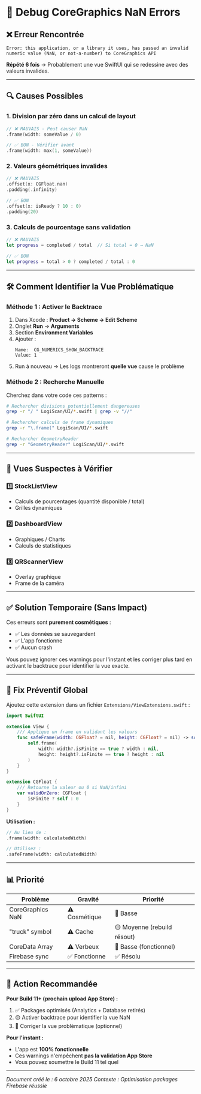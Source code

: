 # 🐛 Debug CoreGraphics NaN Errors

## ❌ Erreur Rencontrée

```
Error: this application, or a library it uses, has passed an invalid 
numeric value (NaN, or not-a-number) to CoreGraphics API
```

**Répété 6 fois** → Probablement une vue SwiftUI qui se redessine avec des valeurs invalides.

---

## 🔍 Causes Possibles

### 1. Division par zéro dans un calcul de layout
```swift
// ❌ MAUVAIS - Peut causer NaN
.frame(width: someValue / 0)

// ✅ BON - Vérifier avant
.frame(width: max(1, someValue))
```

### 2. Valeurs géométriques invalides
```swift
// ❌ MAUVAIS
.offset(x: CGFloat.nan)
.padding(.infinity)

// ✅ BON
.offset(x: isReady ? 10 : 0)
.padding(20)
```

### 3. Calculs de pourcentage sans validation
```swift
// ❌ MAUVAIS
let progress = completed / total  // Si total = 0 → NaN

// ✅ BON
let progress = total > 0 ? completed / total : 0
```

---

## 🛠️ Comment Identifier la Vue Problématique

### Méthode 1 : Activer le Backtrace

1. Dans Xcode : **Product → Scheme → Edit Scheme**
2. Onglet **Run** → **Arguments**
3. Section **Environment Variables**
4. Ajouter :
   ```
   Name:  CG_NUMERICS_SHOW_BACKTRACE
   Value: 1
   ```
5. Run à nouveau → Les logs montreront **quelle vue** cause le problème

### Méthode 2 : Recherche Manuelle

Cherchez dans votre code ces patterns :

```bash
# Rechercher divisions potentiellement dangereuses
grep -r "/ " LogiScan/UI/*.swift | grep -v "//"

# Rechercher calculs de frame dynamiques
grep -r "\.frame(" LogiScan/UI/*.swift

# Rechercher GeometryReader
grep -r "GeometryReader" LogiScan/UI/*.swift
```

---

## 🎯 Vues Suspectes à Vérifier

### 1️⃣ StockListView
- Calculs de pourcentages (quantité disponible / total)
- Grilles dynamiques

### 2️⃣ DashboardView
- Graphiques / Charts
- Calculs de statistiques

### 3️⃣ QRScannerView
- Overlay graphique
- Frame de la caméra

---

## ✅ Solution Temporaire (Sans Impact)

Ces erreurs sont **purement cosmétiques** :
- ✅ Les données se sauvegardent
- ✅ L'app fonctionne
- ✅ Aucun crash

Vous pouvez ignorer ces warnings pour l'instant et les corriger plus tard en activant le backtrace pour identifier la vue exacte.

---

## 🔧 Fix Préventif Global

Ajoutez cette extension dans un fichier `Extensions/ViewExtensions.swift` :

```swift
import SwiftUI

extension View {
    /// Applique un frame en validant les valeurs
    func safeFrame(width: CGFloat? = nil, height: CGFloat? = nil) -> some View {
        self.frame(
            width: width?.isFinite == true ? width : nil,
            height: height?.isFinite == true ? height : nil
        )
    }
}

extension CGFloat {
    /// Retourne la valeur ou 0 si NaN/infini
    var validOrZero: CGFloat {
        isFinite ? self : 0
    }
}
```

**Utilisation :**
```swift
// Au lieu de :
.frame(width: calculatedWidth)

// Utilisez :
.safeFrame(width: calculatedWidth)
```

---

## 📊 Priorité

| Problème | Gravité | Priorité |
|----------|---------|----------|
| CoreGraphics NaN | ⚠️ Cosmétique | 🔵 Basse |
| "truck" symbol | ⚠️ Cache | 🟡 Moyenne (rebuild résout) |
| CoreData Array | ⚠️ Verbeux | 🔵 Basse (fonctionnel) |
| Firebase sync | ✅ Fonctionne | ✅ Résolu |

---

## 🎯 Action Recommandée

**Pour Build 11+ (prochain upload App Store) :**
1. ✅ Packages optimisés (Analytics + Database retirés)
2. 🟡 Activer backtrace pour identifier la vue NaN
3. 🔵 Corriger la vue problématique (optionnel)

**Pour l'instant :**
- L'app est **100% fonctionnelle**
- Ces warnings n'empêchent **pas la validation App Store**
- Vous pouvez soumettre le Build 11 tel quel

---

*Document créé le : 6 octobre 2025*
*Contexte : Optimisation packages Firebase réussie*
